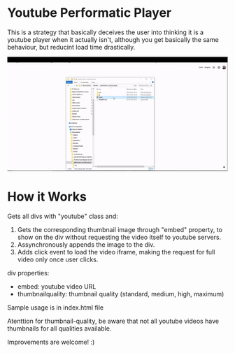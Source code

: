 # Youtube Performatic Player
This is a strategy that basically deceives the user into thinking it is a youtube player when it actually isn't, although you get basically the same behaviour, but reducint load time drastically. 

![Alt Text](https://github.com/danielmundim/performatic-youtube-player/blob/master/load-time.gif)

# How it Works
 Gets all divs with "youtube" class and:
 1. Gets the corresponding thumbnail image through "embed" property, to show on the div without requesting the video itself to youtube servers.
 2. Assynchronously appends the image to the div.
 3. Adds click event to load the video iframe, making the request for full video only once user clicks.

 div properties:
 - embed: youtube video URL 
 - thumbnailquality: thumbnail quality (standard, medium, high, maximum)
 
 Sample usage is in index.html file

 Atenttion for thumbnail-quality, be aware that not all youtube videos have thumbnails for all qualities available.

Improvements are welcome! :)
